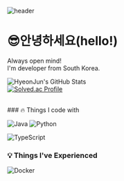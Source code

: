 <div>
  
  <!--Header-->
  ![header](https://capsule-render.vercel.app/api?type=waving&color=gradient&height=300&section=header&text=Good%20to%20see%20you%20%F0%9F%A4%97)
  
</div>

# 😎안녕하세요(hello!)
Always open mind!
<br/>
I'm developer from South Korea.

![HyeonJun's GitHub Stats](https://github-readme-stats.vercel.app/api?username=YIDEUNKIM&show_icons=true&theme=radical)
<br/>
[![Solved.ac Profile](http://mazassumnida.wtf/api/v2/generate_badge?boj=kye04250425)](https://solved.ac/kye04250425)

<br/>
### 🔥 Things I code with

<!--[Spring](https://img.shields.io/badge/Spring-%236DB33F.svg?logo=spring&logoColor=white)-->
![Java](https://img.shields.io/badge/Java-%23ED8B00.svg?logo=openjdk&logoColor=white)
![Python](https://img.shields.io/badge/Python--%23ED8B00.svg?logo=openjdk&logoColor=white)
<!--![C++](https://img.shields.io/badge/C++-%2300599C.svg?logo=cplusplus&logoColor=white)-->
![TypeScript](https://img.shields.io/badge/TypeScript-%233178C6.svg?logo=typescript&logoColor=white)
<!--![React](https://img.shields.io/badge/React-%2361DAFB.svg?logo=react&logoColor=black)-->

### 💡 Things I've Experienced

![Docker](https://img.shields.io/badge/Docker-%232496ED.svg?logo=docker&logoColor=white)

